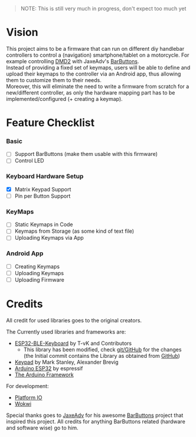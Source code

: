 > NOTE: This is still very much in progress, don't expect too much yet

# Vision
This project aims to be a firmware that can run on different diy handlebar controllers to control a (navigation) smartphone/tablet on a motorcycle.
For example controlling [DMD2](https://www.drivemodedashboard.com/) with JaxeAdv's [BarButtons](https://jaxeadv.com/barbuttons/).  
Instead of providing a fixed set of keymaps, users will be able to define and upload their keymaps to the controller via an Android app, thus allowing them to customize them to their needs.  
Moreover, this will eliminate the need to write a firmware from scratch for a new/different controller, as only the hardware mapping part has to be implemented/configured (+ creating a keymap).

# Feature Checklist
### Basic
- [ ] Support BarButtons (make them usable with this firmware)
- [ ] Control LED

### Keyboard Hardware Setup
- [x] Matrix Keypad Support
- [ ] Pin per Button Support

### KeyMaps
- [ ] Static Keymaps in Code
- [ ] Keymaps from Storage (as some kind of text file)
- [ ] Uploading Keymaps via App

### Android App
- [ ] Creating Keymaps
- [ ] Uploading Keymaps
- [ ] Uploading Firmware

# Credits
All credit for used libraries goes to the original creators.

The Currently used libraries and frameworks are:
* [ESP32-BLE-Keyboard](https://github.com/T-vK/ESP32-BLE-Keyboard) by T-vK and Contributors
    * This library has been modified, check [git/GitHub](https://github.com/jodoll/NavigationButtons/commits/main/lib/ESP32-BLE-Keyboard%400.3.2-beta) for the changes (the Initial commit contains the Library as obtained from [GitHub](https://github.com/T-vK/ESP32-BLE-Keyboard/releases/download/0.3.2-beta/ESP32-BLE-Keyboard.zip))
* [Keypad](https://github.com/Chris--A/Keypad) by Mark Stanley, Alexander Brevig
* [Arduino ESP32](https://github.com/espressif/arduino-esp32) by espressif
* [The Arduino Framework](https://www.arduino.cc/)

For development:
* [Platform IO](https://platformio.org/)
* [Wokwi](https://wokwi.com/)

Special thanks goes to [JaxeAdv](https://jaxeadv.com/) for his awesome [BarButtons](https://jaxeadv.com/barButtons) project that inspired this project. All credits for anything BarButtons related (hardware and software wise) go to him.